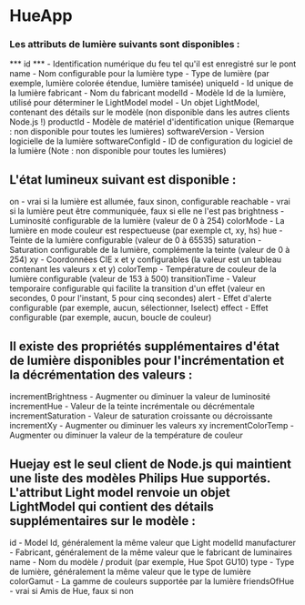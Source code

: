# HueApp
### Les attributs de lumière suivants sont disponibles :

*** id *** - Identification numérique du feu tel qu'il est enregistré sur le pont
name - Nom configurable pour la lumière
type - Type de lumière (par exemple, lumière colorée étendue, lumière tamisée)
uniqueId - Id unique de la lumière
fabricant - Nom du fabricant
modelId - Modèle Id de la lumière, utilisé pour déterminer le LightModel
model - Un objet LightModel, contenant des détails sur le modèle (non disponible dans les autres clients Node.js !)
productId - Modèle de matériel d'identification unique (Remarque : non disponible pour toutes les lumières)
softwareVersion - Version logicielle de la lumière
softwareConfigId - ID de configuration du logiciel de la lumière (Note : non disponible pour toutes les lumières)

## L'état lumineux suivant est disponible :

on - vrai si la lumière est allumée, faux sinon, configurable
reachable  - vrai si la lumière peut être communiquée, faux si elle ne l'est pas
brightness  - Luminosité configurable de la lumière (valeur de 0 à 254)
colorMode - La lumière en mode couleur est respectueuse (par exemple ct, xy, hs)
hue  - Teinte de la lumière configurable (valeur de 0 à 65535)
saturation - Saturation configurable de la lumière, complémente la teinte (valeur de 0 à 254)
xy - Coordonnées CIE x et y configurables (la valeur est un tableau contenant les valeurs x et y)
colorTemp - Température de couleur de la lumière configurable (valeur de 153 à 500)
transitionTime - Valeur temporaire configurable qui facilite la transition d'un effet (valeur en secondes, 0 pour l'instant, 5 pour cinq secondes)
alert - Effet d'alerte configurable (par exemple, aucun, sélectionner, lselect)
effect - Effet configurable (par exemple, aucun, boucle de couleur)

## Il existe des propriétés supplémentaires d'état de lumière disponibles pour l'incrémentation et la décrémentation des valeurs :

incrementBrightness - Augmenter ou diminuer la valeur de luminosité
incrementHue - Valeur de la teinte incrémentale ou décrémentale
incrementSaturation - Valeur de saturation croissante ou décroissante
incrementXy - Augmenter ou diminuer les valeurs xy
incrementColorTemp - Augmenter ou diminuer la valeur de la température de couleur

## Huejay est le seul client de Node.js qui maintient une liste des modèles Philips Hue supportés. L'attribut Light model renvoie un objet LightModel qui contient des détails supplémentaires sur le modèle :

id - Model Id, généralement la même valeur que Light modelId
manufacturer  - Fabricant, généralement de la même valeur que le fabricant de luminaires
name - Nom du modèle / produit (par exemple, Hue Spot GU10)
type - Type de lumière, généralement la même valeur que le type de lumière
colorGamut - La gamme de couleurs supportée par la lumière
friendsOfHue - vrai si Amis de Hue, faux si non

